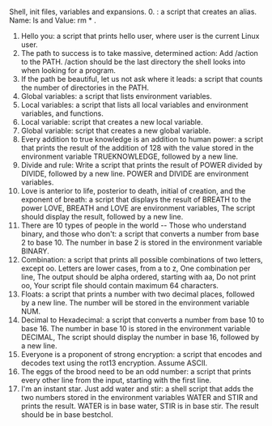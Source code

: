 Shell, init files, variables and expansions.
0. <o>: a script that creates an alias. Name: ls and Value: rm * .
1. Hello you: a script that prints hello user, where user is the current Linux user.
2. The path to success is to take massive, determined action: Add /action to the PATH. /action should be the last directory the shell looks into when looking for a program.
3. If the path be beautiful, let us not ask where it leads: a script that counts the number of directories in the PATH.
4. Global variables: a script that lists environment variables.
5. Local variables: a script that lists all local variables and environment variables, and functions.
6. Local variable: script that creates a new local variable.
7. Global variable: script that creates a new global variable.
8. Every addition to true knowledge is an addition to human power: a script that prints the result of the addition of 128 with the value stored in the environment variable TRUEKNOWLEDGE, followed by a new line.
9. Divide and rule: Write a script that prints the result of POWER divided by DIVIDE, followed by a new line. POWER and DIVIDE are environment variables.
10. Love is anterior to life, posterior to death, initial of creation, and the exponent of breath: a script that displays the result of BREATH to the power LOVE, BREATH and LOVE are environment variables, The script should display the result, followed by a new line.
11. There are 10 types of people in the world -- Those who understand binary, and those who don't: a script that converts a number from base 2 to base 10. The number in base 2 is stored in the environment variable BINARY.
12. Combination: a script that prints all possible combinations of two letters, except oo. Letters are lower cases, from a to z, One combination per line, The output should be alpha ordered, starting with aa, Do not print oo, Your script file should contain maximum 64 characters.
13. Floats: a script that prints a number with two decimal places, followed by a new line. The number will be stored in the environment variable NUM.
14. Decimal to Hexadecimal: a script that converts a number from base 10 to base 16. The number in base 10 is stored in the environment variable DECIMAL, The script should display the number in base 16, followed by a new line.
15. Everyone is a proponent of strong encryption: a script that encodes and decodes text using the rot13 encryption. Assume ASCII.
16. The eggs of the brood need to be an odd number: a script that prints every other line from the input, starting with the first line.
17. I'm an instant star. Just add water and stir: a shell script that adds the two numbers stored in the environment variables WATER and STIR and prints the result. WATER is in base water, STIR is in base stir. The result should be in base bestchol.
